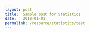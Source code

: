 ```yaml
---
layout: post
title:  Sample post for Statistics
date:   2018-01-01
permalink: /resource/statistics/test
---
```

